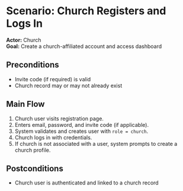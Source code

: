 # Scenario: Church Registers and Logs In

**Actor:** Church  
**Goal:** Create a church-affiliated account and access dashboard

## Preconditions
- Invite code (if required) is valid
- Church record may or may not already exist

## Main Flow
1. Church user visits registration page.
2. Enters email, password, and invite code (if applicable).
3. System validates and creates user with `role = church`.
4. Church logs in with credentials.
5. If church is not associated with a user, system prompts to create a church profile.

## Postconditions
- Church user is authenticated and linked to a church record

